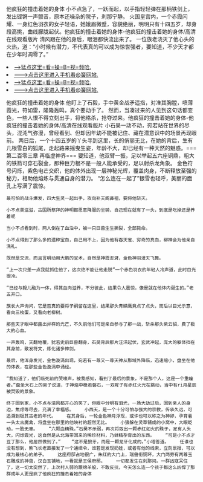他疯狂的撞击着她的身体    小不点急了，一跃而起，以手指轻轻弹在那柄铁剑上，发出铿锵一声颤音，原本还噪杂的院子，刹那宁静。    火国皇宫内，一个赤霞闪耀、一身红色羽衣的女子轻语，她娥眉微蹙，容貌绝丽，明明只有十四五岁，却身段高挑，曲线朦胧起伏。他疯狂的撞击着她的身体-他疯狂的撞击着她的身体/高清在线观看版片    清风跟在他的身后，眼泪都快流出来了。    一位族老浇灭了他心头的火热，道：“小时候有潜力，不代表真的可以成为惊世强者，要知道，不少天才都在少年时凋零了。”

<li><a href="http://bhqgek856.sg925.xyz/#md_1026">-->猛点这里=看=操=B=视=频哈.</a></li>
<li><a href="http://bhqgek856.sg925.xyz/#md_1026">--->点击这里进入手机看@簧网站.</a></li>





<li><a href="http://bhqgek856.sg925.xyz/#md_1026">-->猛点这里=看=操=B=视=频哈.</a></li>
<li><a href="http://bhqgek856.sg925.xyz/#md_1026">--->点击这里进入手机看@簧网站.</a></li>



他疯狂的撞击着她的身体    他盯上了石毅，手中黄金战矛遥指，对准其胸膛，喷薄霞光，符如雷，隆隆轰鸣，真个要动手了。    然而，当凑过来的人见到这句话都变色，一些人恨不得立刻出手，将他格杀，抢夺过来。他疯狂的撞击着她的身体-他疯狂的撞击着她的身体/高清在线观看版片    小石昊一动不动，宛若站在世界的尽头，混沌气弥漫，曾经看到、但却因年幼不能被记住、藏在潜意识中的场景再现眼前。
    两日后，一个十四五岁的丫头寻到这里，长的俏丽无比，在她的背后，生有几根雪白的狐尾，走起路来摇曳生姿，年龄不大，却已经有一种天然的魅惑。===第二百零三章 再临虚神界===    要知道，他双臂一振，足以举起五六座铜鼎，粗大的铁箭可穿石裂金，那种巨力根不是一般人能承受的，足以射杀龙角象。    金色符号闪烁，紫色电芒交织，他的体外出现一层神秘光辉，覆盖肉身，不断释放至强的秘力，相助他熔炼与贯通自身的潜力。    “怎么连在一起了”银雪也轻呼，美丽的面孔上写满了震惊。

    最可怕的战斗爆发，四大生灵一起出手，攻向补天阁鼻祖，要将他斩灭。

    小不点美滋滋，古国所祭拜的神明都愿意降服的坐骑，自己现在就有了一头，到底是吃掉还是养着呢

    当小不点看到时，两人倒在了血泊中，被一只巨兽生生撕裂，全部毙命。

    小不点得到了那么多的遗种宝血，自己用不上，因为他有吞天雀、穷奇的真血，柳神会为他亲自洗礼。

    既然是交流，而且言明动用大鹏的宝术，自然是神霞澎湃，金色神羽漫天飞舞。

    “上一次只差一点我就抓住他了，这次绝不能让他走脱”一个赤色羽衣的年轻人冷声道，此时目光很冷。

    “已经与毅儿融为一体，得其血肉滋养，不分彼此，结果令人震惊，像是就在他体内诞生的。”老五开口。

    族长大声询问，它是否真的要将子嗣留在这里，结果那头青鳞鹰竟点了点头，而后以目光示意，看向三枚蛋，又看向老柳树。

    那些天才眼中都露出异样的光芒，不久前他们可是亲自参与了那一战，斩杀那头紫云貂，费了极大的心血。

    一声轰鸣，天翻地覆，犹若史前巨兽翻身，石昊背后那片汪洋起伏，玄武冲起，庞大的躯体挡在其身前，散发符文，炼化诸多神剑。

    最后，他浑身发光，金色漩涡出现，宛若有一尊又一尊天神从那域外降临，迅速缩小，盘坐在他的体表，在那些金色漩涡中诵经。

    “我知道了，他们临死前的哭嚎声，被我感知，看到了最后的景象，不是那个人，这是一个重瞳者。”盘坐大石上的男子说道，于神焰中稳若磐石，一双眸子有赤红火光在跳动，当中有ri月星辰被焚毁的景象。

    终于回到家，小不点与清风都开心的笑了，但眼中分明有泪光，一场大劫过后，回到亲人的身边，焦虑等尽去，充满了幸福感。    小西天，是一个十分可怕与强大的宗教，传承久远，可追溯到极其古老的年代。    在其身后，一轮金色神月浮现，或许也可以称之为神卵，孕育着一头太古魔禽，将盘坐在那里的他映衬的超然无比。    小狼躲在灵草铺成的小窝中，大眼眨动，一脸无辜。    “六颗血精珠。”石昊不示弱，再次将取出一颗赤红如火的珠子，足有人头大，闪烁霞光，这自然是从北海带回来的稀珍材料，乃蚌精孕育出的东西。    “可是小不点才豆丁那么，他居然做到了。”    “这不是狼牙，而是一颗龙牙化成的。”小塔答道。    任谁也没有想到，熊飞长老直接发了一个通缉令，谁若是发现奶娃，或者有他的线索，立刻禀报，可以成为最核心的弟子。    这座府邸占地很广，朱红的大门上，瑞兽衔铜环，大门两旁有两尊玉石雕成的神兽，汉白玉铺地，一看就是王侯府邸。    一切都发生在刹那间。一群凶寇呆住了，这一切太突然了，上次村人弱的跟绵羊般，不敢反抗，今天怎么连一个孩子都这么凶悍了那群成年人更是疯了他疯狂的撞击着她的身体
